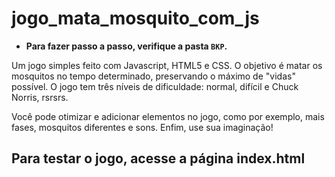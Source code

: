 # jogo_mata_mosquito_com_js

- **Para fazer passo a passo, verifique a pasta `BKP`.**

Um jogo simples feito com Javascript, HTML5 e CSS. O objetivo é matar os mosquitos no tempo determinado, preservando o máximo de "vidas" possível.
O jogo tem três níveis de dificuldade: normal, difícil e Chuck Norris, rsrsrs.

Você pode otimizar e adicionar elementos no jogo, como por exemplo, mais fases, mosquitos diferentes e sons. Enfim, use sua imaginação!

## Para testar o jogo, acesse a página index.html
